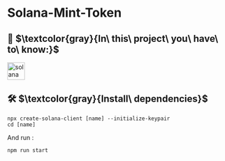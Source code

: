 # Solana-Mint-Token

## :dart: $\textcolor{gray}{In\ this\ project\ you\ have\ to\ know:}$ 

<div>
      <img src="https://user-images.githubusercontent.com/109158340/207687793-d2fe408f-6bfc-4ce6-bfd0-ca7e8bcc17e7.png" title="solana" **alt="solana" width="40" height="40"/>
  </div>


 ##  🛠  $\textcolor{gray}{Install\ dependencies}$
 ```
 npx create-solana-client [name] --initialize-keypair
cd [name]
```

And run :
 ```
npm run start
```
